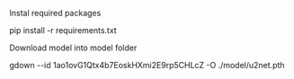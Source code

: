 Instal required packages 

pip install -r requirements.txt

Download model into model folder 

gdown --id 1ao1ovG1Qtx4b7EoskHXmi2E9rp5CHLcZ -O ./model/u2net.pth
